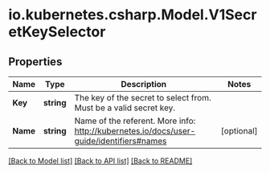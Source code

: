 # io.kubernetes.csharp.Model.V1SecretKeySelector
## Properties

Name | Type | Description | Notes
------------ | ------------- | ------------- | -------------
**Key** | **string** | The key of the secret to select from.  Must be a valid secret key. | 
**Name** | **string** | Name of the referent. More info: http://kubernetes.io/docs/user-guide/identifiers#names | [optional] 

[[Back to Model list]](../README.md#documentation-for-models) [[Back to API list]](../README.md#documentation-for-api-endpoints) [[Back to README]](../README.md)

